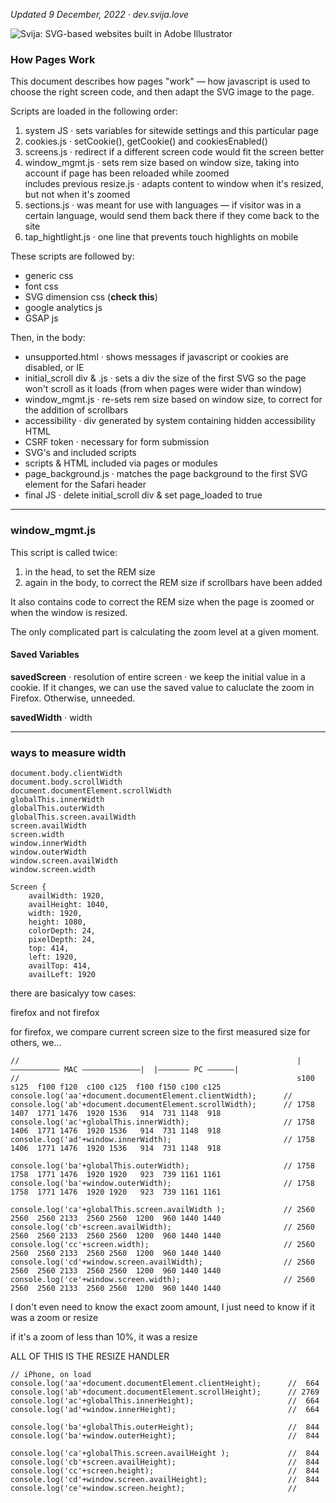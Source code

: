 [logo]: http://files.svija.love/github/readme-logo.png "Svija: SVG-based websites built in Adobe Illustrator"

*Updated 9 December, 2022 · dev.svija.love*

![Svija: SVG-based websites built in Adobe Illustrator][logo]

### How Pages Work

This document describes how pages "work" — how javascript is used to choose the right screen code, and then adapt the SVG image to the page.

Scripts are loaded in the following order:

1. system JS · sets variables for sitewide settings and this particular page
2. cookies.js · setCookie(), getCookie() and cookiesEnabled()
3. screens.js · redirect if a different screen code would fit the screen better
4. window_mgmt.js · sets rem size based on window size, taking into account if page has been reloaded while zoomed    
includes previous resize.js · adapts content to window when it's resized, but not when it's zoomed
6. sections.js · was meant for use with languages — if visitor was in a certain language, would send them back there if they come back to the site
6. tap_hightlight.js · one line that prevents touch highlights on mobile

These scripts are followed by:

- generic css
- font css
- SVG dimension css (**check this**)
- google analytics js
- GSAP js

Then, in the body:

- unsupported.html · shows messages if javascript or cookies are disabled, or IE
- initial_scroll div & .js · sets a div the size of the first SVG so the page won't scroll as it loads (from when pages were wider than window)
- window_mgmt.js · re-sets rem size based on window size, to correct for the addition of scrollbars
- accessibility · div generated by system containing hidden accessibility HTML
- CSRF token · necessary for form submission 
- SVG's and included scripts
- scripts & HTML included via pages or modules
- page_background.js · matches the page background to the first SVG element for the Safari header
- final JS · delete initial_scroll div & set page_loaded to true

---
### window_mgmt.js

This script is called twice:
1. in the head, to set the REM size
2. again in the body, to correct the REM size if scrollbars have been added

It also contains code to correct the REM size when the page is zoomed or when the window is resized.

The only complicated part is calculating the zoom level at a given moment.

#### Saved Variables

**savedScreen** · resolution of entire screen · we keep the initial value in a cookie. If it changes, we can use the saved value to caluclate the zoom in Firefox. Otherwise, unneeded.

**savedWidth** · width

---
### ways to measure width

```
document.body.clientWidth
document.body.scrollWidth
document.documentElement.scrollWidth
globalThis.innerWidth
globalThis.outerWidth
globalThis.screen.availWidth 
screen.availWidth
screen.width
window.innerWidth
window.outerWidth
window.screen.availWidth
window.screen.width
```
```
Screen {
    availWidth: 1920,
    availHeight: 1040,
    width: 1920,
    height: 1080,
    colorDepth: 24,
    pixelDepth: 24,
    top: 414,
    left: 1920,
    availTop: 414,
    availLeft: 1920
```

there are basicalyy tow cases:

firefox and not firefox

for firefox, we compare current screen size to the first measured size
for others, we...

```
//                                                              |——————————— MAC —————————————|  |——————— PC ——————|
//                                                              s100 s125  f100 f120  c100 c125  f100 f150 c100 c125
console.log('aa'+document.documentElement.clientWidth);      // 
console.log('ab'+document.documentElement.scrollWidth);      // 1758 1407  1771 1476  1920 1536   914  731 1148  918
console.log('ac'+globalThis.innerWidth);                     // 1758 1406  1771 1476  1920 1536   914  731 1148  918
console.log('ad'+window.innerWidth);                         // 1758 1406  1771 1476  1920 1536   914  731 1148  918

console.log('ba'+globalThis.outerWidth);                     // 1758 1758  1771 1476  1920 1920   923  739 1161 1161
console.log('ba'+window.outerWidth);                         // 1758 1758  1771 1476  1920 1920   923  739 1161 1161

console.log('ca'+globalThis.screen.availWidth );             // 2560 2560  2560 2133  2560 2560  1200  960 1440 1440
console.log('cb'+screen.availWidth);                         // 2560 2560  2560 2133  2560 2560  1200  960 1440 1440
console.log('cc'+screen.width);                              // 256O 2560  2560 2133  2560 2560  1200  960 1440 1440
console.log('cd'+window.screen.availWidth);                  // 2560 2560  2560 2133  2560 2560  1200  960 1440 1440
console.log('ce'+window.screen.width);                       // 2560 2560  2560 2133  2560 2560  1200  960 1440 1440
```


I don't even need to know the exact zoom amount, I just need to know if it was a zoom or resize

if it's a zoom of less than 10%, it was a resize

ALL OF THIS IS THE RESIZE HANDLER

```
// iPhone, on load
console.log('aa'+document.documentElement.clientHeight);      //  664
console.log('ab'+document.documentElement.scrollHeight);      // 2769
console.log('ac'+globalThis.innerHeight);                     //  664
console.log('ad'+window.innerHeight);                         //  664

console.log('ba'+globalThis.outerHeight);                     //  844
console.log('ba'+window.outerHeight);                         //  844

console.log('ca'+globalThis.screen.availHeight );             //  844
console.log('cb'+screen.availHeight);                         //  844
console.log('cc'+screen.height);                              //  844
console.log('cd'+window.screen.availHeight);                  //  844
console.log('ce'+window.screen.height);                       // 
```
